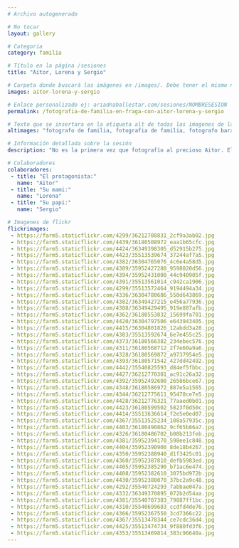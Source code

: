 ```yaml
---
# Archivo autogenerado

# No tocar
layout: gallery

# Categoria
category: familia

# Título en la página /sesiones
title: "Aitor, Lorena y Sergio"

# Carpeta donde buscará las imágenes en /images/. Debe tener el mismo nombre y sin espacios
images: aitor-lorena-y-sergio

# Enlace personalizado ej: ariadnaballestar.com/sesiones/NOMBRESESION
permalink: /fotografia-de-familia-en-fraga-con-aitor-lorena-y-sergio

# Texto que se insertara en la etiqueta alt de todas las imagenes de la sesión
altimages: "fotografo de familia, fotografia de familia, fotografo barato, fotografo profesional, fotografo en fraga, sesion de fotos en familia"

# Información detallada sobre la sesión
description: "No es la primera vez que fotografío al precioso Aitor. El año pasado, su mamá ya me contactó para hacerse unas fotos con él y este año han repetido, ¡con papá también!  Aitor se portó genial y aguanto estupendo toda la sesión. También hay que decir que tuvo una buena sesión de mimos, abrazos y muuuchos besitos de sus papis y eso, alegra a cualquiera. :)"

# Colaboradores
colaboradores:
 - title: "El protagonista:"
   name: "Aitor"
 - title: "Su mami:"
   name: "Lorena"
 - title: "Su papi:"
   name: "Sergio"

# Imagenes de flickr
flickrimages:
 - https://farm5.staticflickr.com/4299/36212708831_2cf9a3ab02.jpg
 - https://farm5.staticflickr.com/4439/36180508972_eaa1b65cfc.jpg
 - https://farm5.staticflickr.com/4424/36349398305_d52915b275.jpg
 - https://farm5.staticflickr.com/4423/35513539674_37244af7a5.jpg
 - https://farm5.staticflickr.com/4382/36304765076_4c6e4a58d5.jpg
 - https://farm5.staticflickr.com/4309/35952427280_9598020d56.jpg
 - https://farm5.staticflickr.com/4394/35952431000_44c940905f.jpg
 - https://farm5.staticflickr.com/4391/35513561014_c942ca1906.jpg
 - https://farm5.staticflickr.com/4299/35513572464_9194494a34.jpg
 - https://farm5.staticflickr.com/4336/36304780686_550d643869.jpg
 - https://farm5.staticflickr.com/4382/36349427215_e456a77936.jpg
 - https://farm5.staticflickr.com/4308/36349429495_919e887afb.jpg
 - https://farm5.staticflickr.com/4362/36180553832_15699fa701.jpg
 - https://farm5.staticflickr.com/4420/36304797506_e643943405.jpg
 - https://farm5.staticflickr.com/4415/36304801826_12abdd3a28.jpg
 - https://farm5.staticflickr.com/4383/35513592674_6e7e455c25.jpg
 - https://farm5.staticflickr.com/4373/36180566382_234ebec576.jpg
 - https://farm5.staticflickr.com/4311/36180568712_2f7e60a9a6.jpg
 - https://farm5.staticflickr.com/4328/36180569872_a9737954e5.jpg
 - https://farm5.staticflickr.com/4393/36180571542_427dd42492.jpg
 - https://farm5.staticflickr.com/4442/35540825593_d84ef5fbbc.jpg
 - https://farm5.staticflickr.com/4427/36212770301_ac91c26a32.jpg
 - https://farm5.staticflickr.com/4392/35952492600_26586bce67.jpg
 - https://farm5.staticflickr.com/4348/36180586972_887e5a1565.jpg
 - https://farm5.staticflickr.com/4344/36212775611_95470ce7e5.jpg
 - https://farm5.staticflickr.com/4428/36212776321_77aaed0b01.jpg
 - https://farm5.staticflickr.com/4423/36180599502_5823f0d50c.jpg
 - https://farm5.staticflickr.com/4414/35513636614_f2e5e0ed07.jpg
 - https://farm5.staticflickr.com/4367/35513525234_108a57935c.jpg
 - https://farm5.staticflickr.com/4403/36180490862_9cf65b86a7.jpg
 - https://farm5.staticflickr.com/4326/36180486702_b08b213feb.jpg
 - https://farm5.staticflickr.com/4381/35952394170_598ee1c848.jpg
 - https://farm5.staticflickr.com/4404/35952390900_8de18b4267.jpg
 - https://farm5.staticflickr.com/4350/35952388940_d1f3425c01.jpg
 - https://farm5.staticflickr.com/4360/35952387810_defb5983ed.jpg
 - https://farm5.staticflickr.com/4405/35952385290_b71ac6e474.jpg
 - https://farm5.staticflickr.com/4408/35952382610_3075bd972b.jpg
 - https://farm5.staticflickr.com/4430/35952380070_37bc2a9c48.jpg
 - https://farm5.staticflickr.com/4292/35540724293_7abbae047a.jpg
 - https://farm5.staticflickr.com/4332/36349370895_072b2d54aa.jpg
 - https://farm5.staticflickr.com/4381/35540707383_79887ff1bc.jpg
 - https://farm5.staticflickr.com/4310/35540699683_ccdfd4de76.jpg
 - https://farm5.staticflickr.com/4366/35952367550_3cd7366c22.jpg
 - https://farm5.staticflickr.com/4367/35513478344_ce7cdc36d4.jpg
 - https://farm5.staticflickr.com/4425/35513474734_9f880fd3f6.jpg
 - https://farm5.staticflickr.com/4353/35513469814_383c96640a.jpg
---
```

